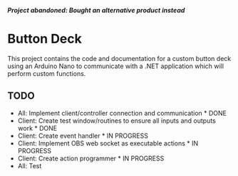 ***Project abandoned: Bought an alternative product instead***

# Button Deck

This project contains the code and documentation for a custom button deck using an Arduino Nano to communicate with a .NET application which will perform custom functions.

## TODO

- All: Implement client/controller connection and communication * DONE
- Client: Create test window/routines to ensure all inputs and outputs work * DONE
- Client: Create event handler * IN PROGRESS
- Client: Implement OBS web socket as executable actions * IN PROGRESS
- Client: Create action programmer * IN PROGRESS
- All: Test
